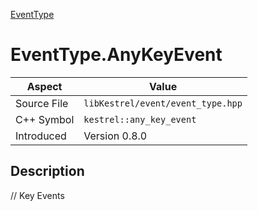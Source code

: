 [EventType](index.md)
# EventType.AnyKeyEvent
| Aspect | Value |
| --- | --- |
| Source File | `libKestrel/event/event_type.hpp` |
| C++ Symbol | `kestrel::any_key_event` |
| Introduced | Version 0.8.0 |
## Description
// Key Events
